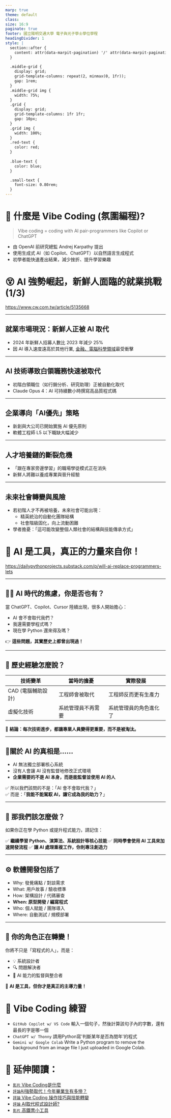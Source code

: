 ```yaml
---
marp: true
theme: default
class: 
size: 16:9
paginate: true
footer: 國立陽明交通大學 電子與光子學士學位學程
headingDivider: 1
style: |
  section::after {
    content: attr(data-marpit-pagination) '/' attr(data-marpit-pagination-total);
  }
  
  .middle-grid {
    display: grid;
    grid-template-columns: repeat(2, minmax(0, 1fr));
    gap: 1rem;
  }
  .middle-grid img {
    width: 75%;
  }
  .grid {
    display: grid;
    grid-template-columns: 1fr 1fr;
    gap: 10px;
  }
  .grid img {
    width: 100%;
  }
  .red-text {
    color: red;
  }
  
  .blue-text {
    color: blue;  
  }

  .small-text {
    font-size: 0.80rem;
  }
---
```

# 🤖 什麼是 Vibe Coding (氛圍編程)?
> Vibe coding = coding with AI pair-programmers like Copilot or ChatGPT
+ 由 OpenAI 前研究總監 Andrej Karpathy 提出
+ 使用生成式 AI（如 Copilot、ChatGPT）以自然語言生成程式
+ 初學者能快速產出結果，減少挫折、提升學習樂趣

# 😵 AI 強勢崛起，新鮮人面臨的就業挑戰 (1/3)
https://www.cw.com.tw/article/5135668

---
## 就業市場現況：新鮮人正被 AI 取代
- 2024 年新鮮人招募人數比 2023 年減少 25%
- 因 AI 導入速度遠高於其他行業, <u>金融、電腦科學領域</u>最受衝擊 
---
## AI 技術導致白領職務快速被取代
- 初階白領職位（如行銷分析、研究助理）正被自動化取代
- Claude Opus 4：AI 可持續數小時撰寫高品質程式碼

---
## 企業導向「AI優先」策略
- 新創與大公司已開始實施 AI 優先原則  
- 軟體工程師 L5 以下職缺大幅減少

---
## 人才培養鏈的斷裂危機
- 「跟在專家旁邊學習」的職場學徒模式正在消失
- 新鮮人將難以養成專業與晉升經驗

---
## 未來社會轉變與風險
- 若初階人才不再被培養，未來社會可能出現：
  - 精英統治的自動化團隊結構
  - 社會階級固化，向上流動困難
- 學者擔憂：「這可能改變整個人類社會的結構與技能傳承方式」


# 👊 AI 是工具，真正的力量來自你！
https://dailypythonprojects.substack.com/p/will-ai-replace-programmers-lets

---
## 😵‍💫 AI 時代的焦慮，你是否也有？
當 ChatGPT、Copilot、Cursor 陸續出現，很多人開始擔心：

- AI 會不會取代我們？
- 我還需要學程式嗎？
- 現在學 Python 還來得及嗎？

👉 **這些問題，其實歷史上都曾出現過！**

---

## 🚂 歷史經驗怎麼說？

| 技術變革        | 當時的擔憂           | 實際發展                   |
|-----------------|----------------------|----------------------------|
| CAD (電腦輔助設計) | 工程師會被取代       | 工程師反而更有生產力       |
| 虛擬化技術       | 系統管理員不再需要   | 系統管理員的角色進化了     |

🔁 **結論：每次技術進步，都讓專業人員變得更重要，而不是被淘汰。**

---

## 📣關於 AI 的真相是……

- AI 無法獨立部署核心系統  
- 沒有人會讓 AI 沒有監督地修改正式環境  
- **企業需要的不是 AI 本身，而是能監督並使用 AI 的人**

✅ 所以我們該問的不是：「AI 會不會取代我？」  
✅ 而是：「**我能不能駕馭 AI，讓它成為我的助力？**」

---
## 🤹 那我們該怎麼做？

如果你正在學 Python 或提升程式能力，請記住：

✅ **繼續學習 Python、演算法、系統設計等核心技能**
✅ **同時學會使用 AI 工具來加速開發流程**
✅ **讓 AI 處理重複工作，你則專注創造力**

---
## ⚙️ 軟體開發包括了
  - Why: 發覺痛點 / 對談需求
  - What: 用戶故事 / 驗收標準
  - How: 架構設計 / 代碼審查  
  - **When: 原型開發 / 編寫程式**
  - Who: 個人賦能 / 團隊導入  
  - Where: 自動測試 / 規模部署

---
## 🎯 你的角色正在轉變！

你將不只是「寫程式的人」，而是：

- 💡 系統設計者  
- 🔍 問題解決者  
- 🧭 AI 能力的監督與整合者

🔧 **AI 是工具，但你才是真正的主導力量！**

# 🚀 Vibe Coding 練習
- `GitHub Copilot w/ VS Code` 輸入一個句子，然後計算該句子內的字數，還有最長的字是哪一個
- `ChatGPT w/ Thonny` 請用Python寫'判斷某年是否為閏年'的程式
- `Gemini w/ Google Colab` Write a Python program to remove the background from an image file I just uploaded in Google Colab.


# 🔗 延伸閱讀：
+ [`影片` Vibe Coding是什麼](https://youtu.be/8me0juJCpWM?si=3tcdojzGbhJKxFGo)
+ [`評論`AI強勢取代！今年畢業生有多慘？](https://www.cw.com.tw/article/5135668)
+ [`評論` Vibe Coding 操作技巧與技能轉變](https://ikala.ai/zh-tw/blog/ikala-ai-insight/vibe-coding-intro/)
+ [`評論` AI取代程式設計師?](https://dailypythonprojects.substack.com/p/will-ai-replace-programmers-lets) 
+ [`影片` 高鐵票小工具](https://youtu.be/wuo3Gp09fEs?si=8bNNxXflqnAuNm-f)
